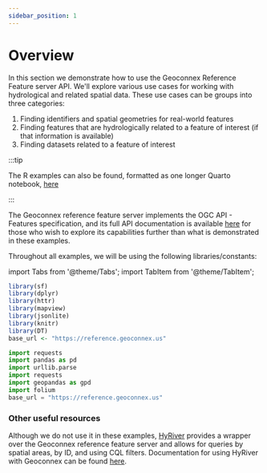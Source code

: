 ```yaml
---
sidebar_position: 1
---
```


# Overview

In this section we demonstrate how to use the Geoconnex Reference Feature server API. We'll explore various use cases for working with hydrological and related spatial data. These use cases can be groups into three categories:

1.  Finding identifiers and spatial geometries for real-world features
2.  Finding features that are hydrologically related to a feature of interest (if that information is available)
3.  Finding datasets related to a feature of interest

:::tip

The R examples can also be found, formatted as one longer Quarto notebook, [here](https://kyleonda.quarto.pub/using-the-geoconnex-reference-feature-server-with-r/#intersection-by-url-reference)

:::


The Geoconnex reference feature server implements the OGC API - Features specification, and its full API documentation is available [here](https://reference.geoconnex.us/openapi) for those who wish to explore its capabilities further than what is demonstrated in these examples.

Throughout all examples, we will be using the following libraries/constants:

import Tabs from '@theme/Tabs';
import TabItem from '@theme/TabItem';

<Tabs groupId="lang">
<TabItem value="r" label="R">

```r
library(sf)
library(dplyr)
library(httr)
library(mapview)
library(jsonlite)
library(knitr)
library(DT)
base_url <- "https://reference.geoconnex.us"
```

</TabItem>
<TabItem value="py" label="Python">

```py
import requests
import pandas as pd
import urllib.parse
import requests
import geopandas as gpd
import folium
base_url = "https://reference.geoconnex.us"
```

</TabItem>
</Tabs>

### Other useful resources

Although we do not use it in these examples, [HyRiver](https://docs.hyriver.io/) provides a wrapper over the Geoconnex reference feature server and allows for queries by spatial areas, by ID, and using CQL filters. Documentation for using HyRiver with Geoconnex can be found [here](https://docs.hyriver.io/examples/notebooks/geoconnex.html).